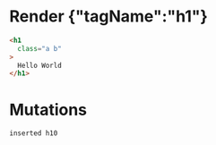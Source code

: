 # Render {"tagName":"h1"}
```html
<h1
  class="a b"
>
  Hello World
</h1>
```

# Mutations
```
inserted h10
```